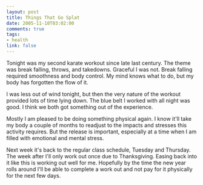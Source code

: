 ```yaml
--- 
layout: post
title: Things That Go Splat
date: 2005-11-10T03:02:00
comments: true
tags:
- health
link: false
---
```

Tonight was my second karate workout since late last century. The theme was break falling, throws, and takedowns. Graceful I was not. Break falling required smoothness and body control. My mind knows what to do, but my body has forgotten the flow of it.

I was less out of wind tonight, but then the very nature of the workout provided lots of time lying down. The blue belt I worked with all night was good. I think we both got something out of the experience.

Mostly I am pleased to be doing something physical again. I know it'll take my body a couple of months to readjust to the impacts and stresses this activity requires. But the release is important, especially at a time when I am filled with emotional and mental stress.

Next week it's back to the regular class schedule, Tuesday and Thursday. The week after I'll only work out once due to Thanksgiving. Easing back into it like this is working out well for me. Hopefully by the time the new year rolls around I'll be able to complete a work out and not pay for it physically for the next few days.
